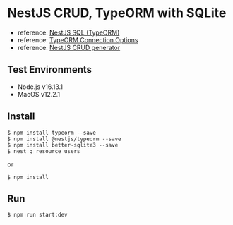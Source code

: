 # NestJS CRUD, TypeORM with SQLite
- reference: [NestJS SQL (TypeORM)](https://docs.nestjs.com/recipes/sql-typeorm)
- reference: [TypeORM Connection Options](https://typeorm.io/#/connection-options)
- reference: [NestJS CRUD generator](https://docs.nestjs.com/recipes/crud-generator)

## Test Environments
- Node.js v16.13.1
- MacOS v12.2.1

## Install
```ssh
$ npm install typeorm --save
$ npm install @nestjs/typeorm --save 
$ npm install better-sqlite3 --save
$ nest g resource users
```

or

```ssh
$ npm install 
```

## Run
```ssh
$ npm run start:dev
```
